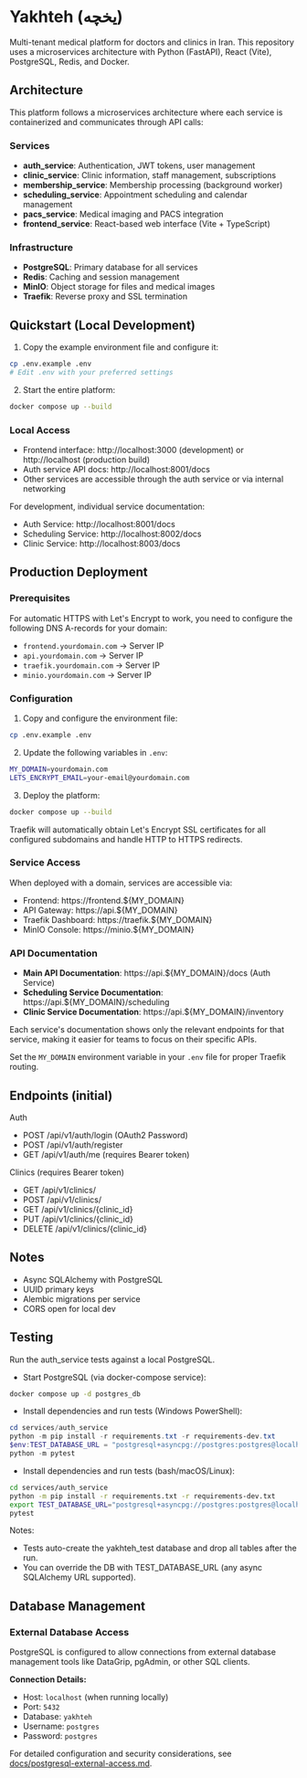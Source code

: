 # Yakhteh (یخچه)

Multi-tenant medical platform for doctors and clinics in Iran. This repository uses a microservices architecture with Python (FastAPI), React (Vite), PostgreSQL, Redis, and Docker.

## Architecture

This platform follows a microservices architecture where each service is containerized and communicates through API calls:

### Services
- **auth_service**: Authentication, JWT tokens, user management
- **clinic_service**: Clinic information, staff management, subscriptions
- **membership_service**: Membership processing (background worker)
- **scheduling_service**: Appointment scheduling and calendar management
- **pacs_service**: Medical imaging and PACS integration
- **frontend_service**: React-based web interface (Vite + TypeScript)

### Infrastructure
- **PostgreSQL**: Primary database for all services
- **Redis**: Caching and session management
- **MinIO**: Object storage for files and medical images
- **Traefik**: Reverse proxy and SSL termination

## Quickstart (Local Development)

1. Copy the example environment file and configure it:
```bash
cp .env.example .env
# Edit .env with your preferred settings
```

2. Start the entire platform:

```bash
docker compose up --build
```

### Local Access
- Frontend interface: http://localhost:3000 (development) or http://localhost (production build)
- Auth service API docs: http://localhost:8001/docs
- Other services are accessible through the auth service or via internal networking

For development, individual service documentation:
- Auth Service: http://localhost:8001/docs
- Scheduling Service: http://localhost:8002/docs  
- Clinic Service: http://localhost:8003/docs

## Production Deployment

### Prerequisites

For automatic HTTPS with Let's Encrypt to work, you need to configure the following DNS A-records for your domain:

- `frontend.yourdomain.com` → Server IP
- `api.yourdomain.com` → Server IP  
- `traefik.yourdomain.com` → Server IP
- `minio.yourdomain.com` → Server IP

### Configuration

1. Copy and configure the environment file:
```bash
cp .env.example .env
```

2. Update the following variables in `.env`:
```bash
MY_DOMAIN=yourdomain.com
LETS_ENCRYPT_EMAIL=your-email@yourdomain.com
```

3. Deploy the platform:
```bash
docker compose up --build
```

Traefik will automatically obtain Let's Encrypt SSL certificates for all configured subdomains and handle HTTP to HTTPS redirects.

### Service Access

When deployed with a domain, services are accessible via:
- Frontend: https://frontend.${MY_DOMAIN}
- API Gateway: https://api.${MY_DOMAIN}
- Traefik Dashboard: https://traefik.${MY_DOMAIN}
- MinIO Console: https://minio.${MY_DOMAIN}

### API Documentation

- **Main API Documentation**: https://api.${MY_DOMAIN}/docs (Auth Service)
- **Scheduling Service Documentation**: https://api.${MY_DOMAIN}/scheduling
- **Clinic Service Documentation**: https://api.${MY_DOMAIN}/inventory

Each service's documentation shows only the relevant endpoints for that service, making it easier for teams to focus on their specific APIs.

Set the `MY_DOMAIN` environment variable in your `.env` file for proper Traefik routing.

## Endpoints (initial)
Auth
- POST /api/v1/auth/login (OAuth2 Password)
- POST /api/v1/auth/register
- GET  /api/v1/auth/me (requires Bearer token)

Clinics (requires Bearer token)
- GET    /api/v1/clinics/
- POST   /api/v1/clinics/
- GET    /api/v1/clinics/{clinic_id}
- PUT    /api/v1/clinics/{clinic_id}
- DELETE /api/v1/clinics/{clinic_id}

## Notes
- Async SQLAlchemy with PostgreSQL
- UUID primary keys
- Alembic migrations per service
- CORS open for local dev

## Testing
Run the auth_service tests against a local PostgreSQL.

- Start PostgreSQL (via docker-compose service):

```bash
docker compose up -d postgres_db
```

- Install dependencies and run tests (Windows PowerShell):

```powershell
cd services/auth_service
python -m pip install -r requirements.txt -r requirements-dev.txt
$env:TEST_DATABASE_URL = "postgresql+asyncpg://postgres:postgres@localhost:5432/yakhteh_test"
python -m pytest
```

- Install dependencies and run tests (bash/macOS/Linux):

```bash
cd services/auth_service
python -m pip install -r requirements.txt -r requirements-dev.txt
export TEST_DATABASE_URL="postgresql+asyncpg://postgres:postgres@localhost:5432/yakhteh_test"
pytest
```

Notes:
- Tests auto-create the yakhteh_test database and drop all tables after the run.
- You can override the DB with TEST_DATABASE_URL (any async SQLAlchemy URL supported).

## Database Management

### External Database Access
PostgreSQL is configured to allow connections from external database management tools like DataGrip, pgAdmin, or other SQL clients.

**Connection Details:**
- Host: `localhost` (when running locally)
- Port: `5432`
- Database: `yakhteh`
- Username: `postgres`
- Password: `postgres`

For detailed configuration and security considerations, see [docs/postgresql-external-access.md](docs/postgresql-external-access.md).
